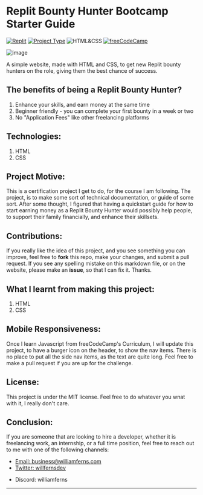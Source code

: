 # Replit Bounty Hunter Bootcamp Starter Guide

[![Replit](https://img.shields.io/badge/Replit-Bounty_Hunter_Bootcamp-purple)](https://freecodecamp.com/learn)
[![Project Type](https://img.shields.io/badge/Project_Type:-Starter_Guide-orange)](https://www.python.org/downloads/)
![HTML&CSS](https://img.shields.io/badge/HTML-CSS-blue)
[![freeCodeCamp](https://img.shields.io/badge/freeCodeCamp-Responsive_Web_Design_Course-red)](https://freecodecamp.com/learn)

![image](https://github.com/WilliamFerns1/replit_bounty_hunter_bootcamp/assets/141557971/13287615-19c9-48e3-bf23-42a9eec26433)

A simple website, made with HTML and CSS, to get new Replit bounty hunters on the role, giving them the best chance of success.

## The benefits of being a Replit Bounty Hunter?
1. Enhance your skills, and earn money at the same time 
2. Beginner friendly - you can complete your first bounty in a week or two
3. No "Application Fees" like other freelancing platforms

## Technologies:
1. HTML
2. CSS

## Project Motive:
This is a certification project I get to do, for the course I am following. The project, is to make some sort of technical documentation, or guide of some sort. After some thought, I figured that having a quickstart guide for how to start earning money as a Replit Bounty Hunter would possibly help people, to support their family financially, and enhance their skillsets.

## Contributions:
If you really like the idea of this project, and you see something you can improve, feel free to **fork** this repo, make your changes, and submit a pull request. If you see any spelling mistake on this markdown file, or on the website, please make an **issue**, so that I can fix it. Thanks.

## What I learnt from making this project:
1. HTML
2. CSS

## Mobile Responsiveness:

Once I learn Javascript from freeCodeCamp's Curriculum, I will update this project, to have a burger icon on the header, to show the nav items. There is no place to put all the side nav items, as the text are quite long. Feel free to make a pull request if you are up for the challenge.

## License:
This project is under the MIT license. Feel free to do whatever you wnat with it, I really don't care.

## Conclusion:
If you are someone that are looking to hire a developer, whether it is freelancing work, an internship, or a full time position, feel free to reach out to me with one of the following channels: 

<ul>
  <li>
    <a target="_blank" href="mailto:business@williamferns.com">Email: business@williamferns.com</a>
  </li>
  <li>
    <a target="_blank" href="https://twitter.com/willfernsdev">Twitter: willfernsdev</a>  
  </li>
  <li>
    <p>Discord: williamferns</p>
  </li>
</ul>

---
